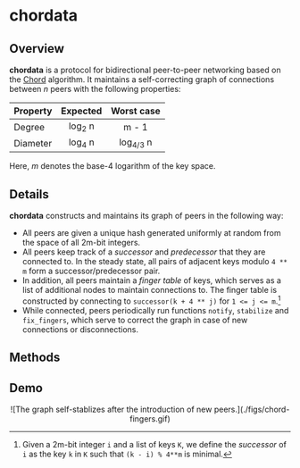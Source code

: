 # chordata

## Overview

**chordata** is a protocol for bidirectional peer-to-peer networking based on the [Chord](https://pdos.csail.mit.edu/papers/ton:chord/paper-ton.pdf) algorithm. It maintains a self-correcting graph of connections between *n* peers with the following properties:

| Property | Expected | Worst case |
| --- | :---: | :---: |
| Degree | log<sub>2</sub> n | m - 1 |
| Diameter | log<sub>4</sub>  n | log<sub>4/3</sub> n |

Here, *m* denotes the base-4 logarithm of the key space.

## Details

**chordata** constructs and maintains its graph of peers in the following way:
* All peers are given a unique hash generated uniformly at random from the space of all 2m-bit integers.
* All peers keep track of a *successor* and *predecessor* that they are connected to. In the steady state, all pairs of adjacent keys modulo `4 ** m` form a successor/predecessor pair.
* In addition, all peers maintain a *finger table* of keys, which serves as a list of additional nodes to maintain connections to. The finger table is constructed by connecting to `successor(k + 4 ** j)` for `1 <= j <= m`.[^1]
* While connected, peers periodically run functions `notify`, `stabilize` and `fix_fingers`, which serve to correct the graph in case of new connections or disconnections.

[^1]: Given a 2m-bit integer `i` and a list of keys `K`, we define the *successor* of `i` as the key `k` in `K` such that `(k - i) % 4**m` is minimal.

## Methods

## Demo

<center>
![The graph self-stablizes after the introduction of new peers.](./figs/chord-fingers.gif)
</center>
